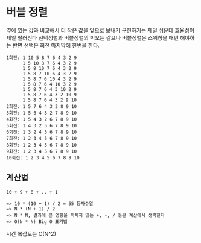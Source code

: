 # 버블 정렬 

옆에 있는 값과 비교해서 더 작은 값을 앞으로 보내기 
구현하기는 제일 쉬운데 효율성이 제일 떨러진다
선택정렬과 버블정렬의 빅오는 같으나 버블정렬은 스위칭을 매번 해야하는 반면 선택은 회전 마지막에 한번을 한다.

```
1회전: 1 10 5 8 7 6 4 3 2 9 
	  1 5 10 8 7 6 4 3 2 9
	  1 5 8 10 7 6 4 3 2 9 
	  1 5 8 7 10 6 4 3 2 9 
	  1 5 8 7 6 10 4 3 2 9 
	  1 5 8 7 6 4 10 3 2 9 
	  1 5 8 7 6 4 3 10 2 9 
	  1 5 8 7 6 4 3 2 10 9 
	  1 5 8 7 6 4 3 2 9 10
2회전: 1 5 7 6 4 3 2 8 9 10 
3회전: 1 5 6 4 3 2 7 8 9 10 
4회전: 1 5 4 3 2 6 7 8 9 10 
5회전: 1 4 3 2 5 6 7 8 9 10 
6회전: 1 3 2 4 5 6 7 8 9 10 
7회전: 1 2 3 4 5 6 7 8 9 10 
8회전: 1 2 3 4 5 6 7 8 9 10 
9회전: 1 2 3 4 5 6 7 8 9 10 
10회전: 1 2 3 4 5 6 7 8 9 10 
```

## 계산법

```
10 + 9 + 8 + .. + 1 

=> 10 * (10 + 1) / 2 = 55 등차수열
=> N * (N + 1) / 2
=> N * N, 결과에 큰 영향을 끼치지 않는 +, -, / 등은 계산에서 생략한다
=> O(N * N) Big O 표기법
```

시간 복잡도는 O(N^2) 